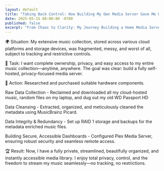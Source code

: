 ```yaml
---
layout: default
title: "Taking Back Control: How Building My Own Media Server Gave Me Ultimate Privacy and Freedom"
date: 2025-05-15 08:00:00 -0700
published: false
excerpt: "From Chaos to Clarity: My Journey Building a Home Media Server (and How it's Exactly Like Data Analytics)"
---
```



🌍 Situation:
My extensive music collection, stored across various cloud platforms and storage devices, was fragmented, messy, and worst of all, subject to tracking and restrictive controls.

🎯 Task:
I want complete ownership, privacy, and easy access to my entire music collection—anytime, anywhere. The goal was clear: build a fully self-hosted, privacy-focused media server.

🚀 Action:
Researched and purchased suitable hardware components.

Raw Data Collection - Reclaimed and downloaded all my cloud-hosted music, random files on my laptop, and dug out my old WD Passport HD

Data Cleansing - Extracted, organized, and meticulously cleaned the metadata using MusicBrainz Picard.

Data Integrity & Redundancy - Set up RAID 1 storage and backups for the metadata enriched music files.

Building Secure, Accessible Dashboards - Configured Plex Media Server, ensuring robust security and seamless remote access.

🏆 Result:
Now, I have a fully private, streamlined, beautifully organized, and instantly accessible media library. I enjoy total privacy, control, and the freedom to stream my music seamlessly—no tracking, no restrictions.
